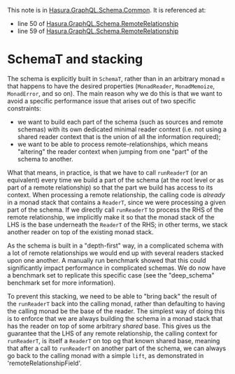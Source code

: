 This note is in [Hasura.GraphQL.Schema.Common](https://github.com/hasura/graphql-engine/blob/master/server/src-lib/Hasura/GraphQL/Schema/Common.hs#L168).
It is referenced at:
  - line 50 of [Hasura.GraphQL.Schema.RemoteRelationship](https://github.com/hasura/graphql-engine/blob/master/server/src-lib/Hasura/GraphQL/Schema/RemoteRelationship.hs#L50)
  - line 59 of [Hasura.GraphQL.Schema.RemoteRelationship](https://github.com/hasura/graphql-engine/blob/master/server/src-lib/Hasura/GraphQL/Schema/RemoteRelationship.hs#L59)

# SchemaT and stacking

The schema is explicitly built in `SchemaT`, rather than in an arbitrary monad
`m` that happens to have the desired properties (`MonadReader`, `MonadMemoize`,
`MonadError`, and so on). The main reason why we do this is that we want to
avoid a specific performance issue that arises out of two specific constraints:

  - we want to build each part of the schema (such as sources and remote
    schemas) with its own dedicated minimal reader context (i.e. not using a
    shared reader context that is the union of all the information required);
  - we want to be able to process remote-relationships, which means "altering"
    the reader context when jumping from one "part" of the schema to another.

What that means, in practice, is that we have to call `runReaderT` (or an
equivalent) every time we build a part of the schema (at the root level or as
part of a remote relationship) so that the part we build has access to its
context. When processing a remote relationship, the calling code is *already* in
a monad stack that contains a `ReaderT`, since we were processing a given part
of the schema. If we directly call `runReaderT` to process the RHS of the remote
relationship, we implicitly make it so that the monad stack of the LHS is the
base underneath the `ReaderT` of the RHS; in other terms, we stack another
reader on top of the existing monad stack.

As the schema is built in a "depth-first" way, in a complicated schema with a
lot of remote relationships we would end up with several readers stacked upon
one another. A manually run benchmark showed that this could significantly
impact performance in complicated schemas. We do now have a benchmark set to
replicate this specific case (see the "deep_schema" benchmark set for more
information).

To prevent this stacking, we need to be able to "bring back" the result of the
`runReaderT` back into the calling monad, rather than defaulting to having the
calling monad be the base of the reader. The simplest way of doing this is to
enforce that we are always building the schema in a monad stack that has the
reader on top of some arbitrary *shared* base. This gives us the guarantee that
the LHS of any remote relationship, the calling context for `runReaderT`, is
itself a `ReaderT` on top og that known shared base, meaning that after a call
to `runReaderT` on another part of the schema, we can always go back to the
calling monad with a simple `lift`, as demonstrated in
'remoteRelationshipField'.

